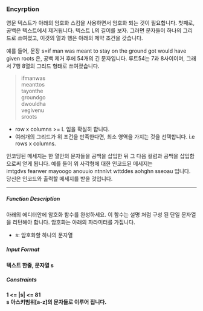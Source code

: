 ### Encyrption  

영문 텍스트가 아래의 암호화 스킴을 사용하면서 암호화 되는 것이 필요합니다.
첫째로, 공백은 텍스트에서 제거됩니다. 텍스트 L의 길이를 보자.
그러면 문자들이 하나의 그리드로 쓰여졌고, 이것의 열과 행은 아래의 제약 조건을 갖습니다.

예를 들어, 문장 s=if man was meant to stay on the ground got would have given roots 은, 공백 제거 후에
54개의 긴 문자입니다. 루트54는 7과 8사이이며, 그래서 7행 8열의 그리드 형태로 쓰여졌습니다.


>ifmanwas  
meanttos          
tayonthe  
groundgo  
dwouldha  
vegivenu  
sroots

* row x columns >= L 임을 확실히 합니다.
* 여러개의 그리드가 위 조건을 만족한다면, 최소 영역을 가지는 것을 선택합니다. i.e rows x columns.

인코딩된 메세지는 한 열안의 문자들을 공백을 삽입한 뒤
그 다음 컬럼과 공백을 삽입함으로써 얻게 됩니다.
예를 들어 위 사각형에 대한 인코드된 메세지는   
imtgdvs fearwer mayoogo anouuio ntnnlvt wttddes aohghn sseoau 입니다.  
당신은 인코드와 출력할 메세지를 받을 것입니다.

-----------------------------------
##### Function Description  
아래의 에디터안에 암호화 함수를 완성하세요. 이 함수는 설명 처럼 구성 된 단일 문자열을 리턴해야 합니다.
암호화는 아래의 파라미터를 가집니다.
* s: 암호화할 하나의 문자열

##### Input Format  
**텍스트 한줄, 문자열 s**

##### Constraints  
**1 <= |s| <= 81**  
**s 아스키범위[a-z]의 문자들로 이루어 집니다.**



